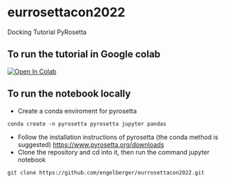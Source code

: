 # eurrosettacon2022
Docking Tutorial PyRosetta

## To run the tutorial in Google colab
[![Open In Colab](https://colab.research.google.com/assets/colab-badge.svg)](https://colab.research.google.com/github/engelberger/eurrosettacon2022/blob/main/ligand_docking_pyrosetta.ipynb)

## To run the notebook locally

* Create a conda enviroment for pyrosetta

```
conda create -n pyrosetta pyrosetta jupyter pandas
```

* Follow the installation instructions of pyrosetta (the conda method is suggested)
     https://www.pyrosetta.org/downloads
* Clone the repository and cd into it, then run the command jupyter notebook

```
git clone https://github.com/engelberger/eurrosettacon2022.git
```
